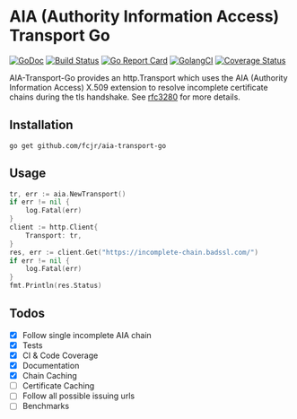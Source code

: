 # AIA (Authority Information Access) Transport Go
[![GoDoc][doc-img]][doc] [![Build Status][ci-img]][ci] [![Go Report Card][report-card-img]][report-card] [![GolangCI][golangci-lint-img]][golangci-lint] [![Coverage Status][cov-img]][cov]

AIA-Transport-Go provides an http.Transport which uses the AIA (Authority Information Access) X.509 extension to resolve incomplete certificate chains during the tls handshake. See [rfc3280](https://tools.ietf.org/html/rfc3280#section-4.2.2.1) for more details.

## Installation


`go get github.com/fcjr/aia-transport-go`


## Usage

```go
tr, err := aia.NewTransport()
if err != nil {
    log.Fatal(err)
}
client := http.Client{
    Transport: tr,
}
res, err := client.Get("https://incomplete-chain.badssl.com/")
if err != nil {
    log.Fatal(err)
}
fmt.Println(res.Status)
```

## Todos

* [X] Follow single incomplete AIA chain
* [X] Tests
* [X] CI & Code Coverage
* [X] Documentation
* [X] Chain Caching
* [ ] Certificate Caching
* [ ] Follow all possible issuing urls
* [ ] Benchmarks

[doc-img]: https://img.shields.io/static/v1?label=godoc&message=reference&color=blue
[doc]: https://pkg.go.dev/github.com/fcjr/aia-transport-go?tab=doc
[ci-img]: https://travis-ci.org/fcjr/aia-transport-go.svg?branch=master
[ci]: https://travis-ci.org/fcjr/aia-transport-go
[report-card-img]: https://goreportcard.com/badge/github.com/fcjr/aia-transport-go
[report-card]: https://goreportcard.com/report/github.com/fcjr/aia-transport-go
[golangci-lint-img]: https://github.com/fcjr/aia-transport-go/workflows/golangci-lint/badge.svg
[golangci-lint]: https://github.com/fcjr/aia-transport-go/actions?query=workflow%3Agolangci-lint
[cov-img]: https://codecov.io/gh/fcjr/aia-transport-go/branch/master/graph/badge.svg
[cov]: https://codecov.io/gh/fcjr/aia-transport-go